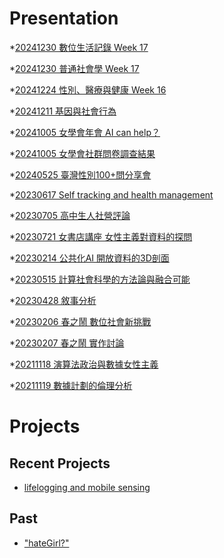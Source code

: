 # Presentation
*[20241230 數位生活記錄 Week 17](https://docs.google.com/presentation/d/e/2PACX-1vRBhkc2tN_K-oxB1x1eTQCqgDhirR6Xb3s3O_8tWAi_lrqQ0Oj9WBtMhZuxx6_XDLSclvNE8xUTq1Ik/pub?start=false&loop=false&delayms=3000)

*[20241230 普通社會學 Week 17]()

*[20241224 性別、醫療與健康 Week 16]()

*[20241211 基因與社會行為]()

*[20241005 女學會年會 AI can help？]()

*[20241005 女學會社群問卷調查結果]()

*[20240525 臺灣性別100+問分享會]()

*[20230617 Self tracking and health management]()

*[20230705 高中生人社營評論]()

*[20230721 女書店講座 女性主義對資料的探問]()

*[20230214 公共化AI 開放資料的3D剖面]()

*[20230515 計算社會科學的方法論與融合可能]()

*[20230428 敘事分析]()

*[20230206 春之鬧 數位社會新挑戰]()

*[20230207 春之鬧 實作討論]()


*[20211118 演算法政治與數據女性主義]()

*[20211119 數據計劃的倫理分析]()


# Projects

## Recent Projects
* [lifelogging and mobile sensing]()

## Past
* ["hateGirl?"]()

